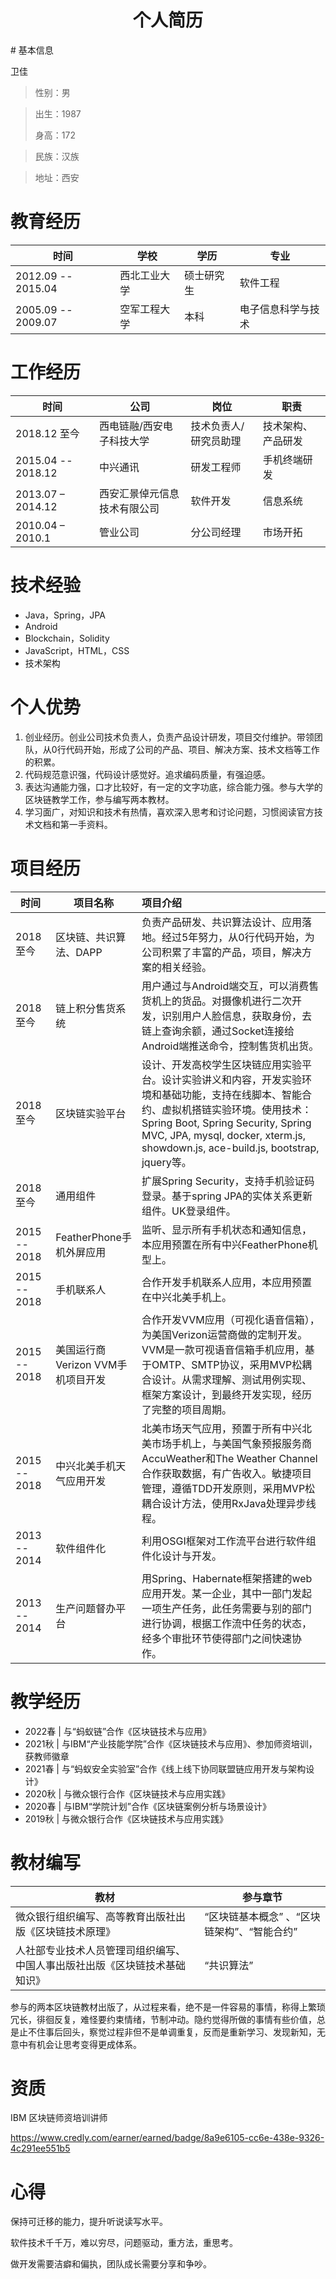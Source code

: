 <h1 align = "center">个人简历</h1>
# 基本信息

卫佳

> 性别：男

> 出生：1987
>
> 身高：172

> 民族：汉族

> 地址：西安

# 教育经历

| 时间               | 学校         | 学历       | 专业               |
| ------------------ | ------------ | ---------- | ------------------ |
| 2012.09 -- 2015.04 | 西北工业大学 | 硕士研究生 | 软件工程           |
| 2005.09 -- 2009.07 | 空军工程大学 | 本科       | 电子信息科学与技术 |

# 工作经历

| 时间               | 公司                         | 岗位                  | 职责               |
| ------------------ | ---------------------------- | --------------------- | ------------------ |
| 2018.12 至今       | 西电链融/西安电子科技大学    | 技术负责人/研究员助理 | 技术架构、产品研发 |
| 2015.04 -- 2018.12 | 中兴通讯                     | 研发工程师            | 手机终端研发       |
| 2013.07 – 2014.12  | 西安汇景倬元信息技术有限公司 | 软件开发              | 信息系统           |
| 2010.04 – 2010.1   | 管业公司                     | 分公司经理            | 市场开拓           |

# 技术经验

- Java，Spring，JPA
- Android
- Blockchain，Solidity
- JavaScript，HTML，CSS
- 技术架构

# 个人优势

1. 创业经历。创业公司技术负责人，负责产品设计研发，项目交付维护。带领团队，从0行代码开始，形成了公司的产品、项目、解决方案、技术文档等工作的积累。
2. 代码规范意识强，代码设计感觉好。追求编码质量，有强迫感。
3. 表达沟通能力强，口才比较好，有一定的文字功底，综合能力强。参与大学的区块链教学工作，参与编写两本教材。
4. 学习面广，对知识和技术有热情，喜欢深入思考和讨论问题，习惯阅读官方技术文档和第一手资料。

# 项目经历

| 时间         | 项目名称                          | 项目介绍                                                     |
| ------------ | --------------------------------- | :----------------------------------------------------------- |
| 2018 至今    | 区块链、共识算法、DAPP            | 负责产品研发、共识算法设计、应用落地。经过5年努力，从0行代码开始，为公司积累了丰富的产品，项目，解决方案的相关经验。 |
| 2018 至今    | 链上积分售货系统                  | 用户通过与Android端交互，可以消费售货机上的货品。对摄像机进行二次开发，识别用户人脸信息，获取身份，去链上查询余额，通过Socket连接给Android端推送命令，控制售货机出货。 |
| 2018 至今    | 区块链实验平台                    | 设计、开发高校学生区块链应用实验平台。设计实验讲义和内容，开发实验环境和基础功能，支持在线脚本、智能合约、虚拟机搭链实验环境。使用技术：Spring Boot, Spring Security, Spring MVC, JPA, mysql, docker, xterm.js, showdown.js, ace-build.js, bootstrap, jquery等。 |
| 2018 至今    | 通用组件                          | 扩展Spring Security，支持手机验证码登录。基于spring JPA的实体关系更新组件。UK登录组件。 |
| 2015 -- 2018 | FeatherPhone手机外屏应用          | 监听、显示所有手机状态和通知信息，本应用预置在所有中兴FeatherPhone机型上。 |
| 2015 -- 2018 | 手机联系人                        | 合作开发手机联系人应用，本应用预置在中兴北美手机上。         |
| 2015 -- 2018 | 美国运行商Verizon VVM手机项目开发 | 合作开发VVM应用（可视化语音信箱），为美国Verizon运营商做的定制开发。VVM是一款可视语音信箱手机应用，基于OMTP、SMTP协议，采用MVP松耦合设计。从需求理解、测试用例实现、框架方案设计，到最终开发实现，经历了完整的项目周期。 |
| 2015 -- 2018 | 中兴北美手机天气应用开发          | 北美市场天气应用，预置于所有中兴北美市场手机上，与美国气象预报服务商AccuWeather和The Weather Channel合作获取数据，有广告收入。敏捷项目管理，遵循TDD开发原则，采用MVP松耦合设计方法，使用RxJava处理异步线程。 |
| 2013 -- 2014 | 软件组件化                        | 利用OSGI框架对工作流平台进行软件组件化设计与开发。           |
| 2013 -- 2014 | 生产问题督办平台                  | 用Spring、Habernate框架搭建的web应用开发。某一企业，其中一部门发起一项生产任务，此任务需要与别的部门进行协调，根据工作流中任务的状态，经多个审批环节使得部门之间快速协作。 |

# 教学经历

- 2022春 | 与“蚂蚁链”合作《区块链技术与应用》
- 2021秋 | 与IBM“产业技能学院”合作《区块链技术与应用》、参加师资培训，获教师徽章
- 2021春 | 与“蚂蚁安全实验室”合作《线上线下协同联盟链应用开发与架构设计》
- 2020秋 | 与微众银行合作《区块链技术与应用实践》
- 2020春 | 与IBM“学院计划”合作《区块链案例分析与场景设计》
- 2019秋 | 与微众银行合作《区块链技术与应用实践》

# 教材编写

| 教材                                                         | 参与章节                                    |
| ------------------------------------------------------------ | ------------------------------------------- |
| 微众银行组织编写、高等教育出版社出版《区块链技术原理》       | “区块链基本概念” 、“区块链架构”、“智能合约” |
| 人社部专业技术人员管理司组织编写、中国人事出版社出版《区块链技术基础知识》 | “共识算法”                                  |

参与的两本区块链教材出版了，从过程来看，绝不是一件容易的事情，称得上繁琐冗长，徘徊反复，难怪要约束情绪，节制冲动。隐约觉得所做的事情有些价值，总是止不住事后回头，察觉过程非但不是单调重复，反而是重新学习、发现新知，无意中有机会让思考变得更成体系。

# 资质

IBM 区块链师资培训讲师

https://www.credly.com/earner/earned/badge/8a9e6105-cc6e-438e-9326-4c291ee551b5

# 心得

保持可迁移的能力，提升听说读写水平。

软件技术千千万，难以穷尽，问题驱动，重方法，重思考。

做开发需要洁癖和偏执，团队成长需要分享和争吵。
